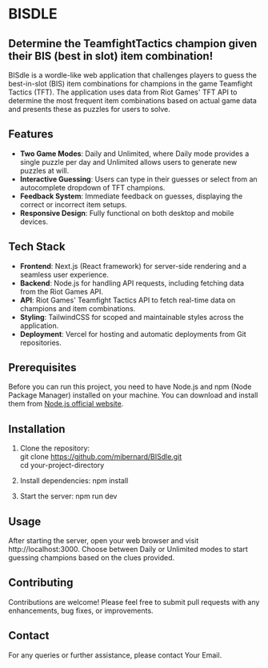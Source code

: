 # BISDLE
## Determine the TeamfightTactics champion given their BIS (best in slot) item combination!

BISdle is a wordle-like web application that challenges players to guess the best-in-slot (BIS) item combinations for champions in the game Teamfight Tactics (TFT). The application uses data from Riot Games' TFT API to determine the most frequent item combinations based on actual game data and presents these as puzzles for users to solve.

## Features

- **Two Game Modes**: Daily and Unlimited, where Daily mode provides a single puzzle per day and Unlimited allows users to generate new puzzles at will.
- **Interactive Guessing**: Users can type in their guesses or select from an autocomplete dropdown of TFT champions.
- **Feedback System**: Immediate feedback on guesses, displaying the correct or incorrect item setups.
- **Responsive Design**: Fully functional on both desktop and mobile devices.

## Tech Stack

- **Frontend**: Next.js (React framework) for server-side rendering and a seamless user experience.
- **Backend**: Node.js for handling API requests, including fetching data from the Riot Games API.
- **API**: Riot Games' Teamfight Tactics API to fetch real-time data on champions and item combinations.
- **Styling**: TailwindCSS for scoped and maintainable styles across the application.
- **Deployment**: Vercel for hosting and automatic deployments from Git repositories.

## Prerequisites

Before you can run this project, you need to have Node.js and npm (Node Package Manager) installed on your machine. You can download and install them from [Node.js official website](https://nodejs.org/).

## Installation

1. Clone the repository:  
   git clone https://github.com/mibernard/BISdle.git  
   cd your-project-directory
   
2. Install dependencies:
  npm install

3. Start the server:
  npm run dev

## Usage
After starting the server, open your web browser and visit http://localhost:3000. Choose between Daily or Unlimited modes to start guessing champions based on the clues provided.

## Contributing
Contributions are welcome! Please feel free to submit pull requests with any enhancements, bug fixes, or improvements.

## Contact
For any queries or further assistance, please contact Your Email.
